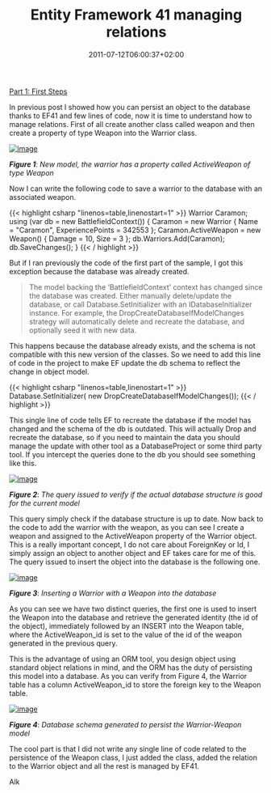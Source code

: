 ﻿---
title: "Entity Framework 41 managing relations"
description: ""
date: 2011-07-12T06:00:37+02:00
draft: false
tags: [EF Code First,EF41]
categories: [Entity Framework]
---
[Part 1: First Steps](http://www.codewrecks.com/blog/index.php/2011/07/11/entity-framework-4-1-first-steps/)

In previous post I showed how you can persist an object to the database thanks to EF41 and few lines of code, now it is time to understand how to manage relations. First of all create another class called weapon and then create a property of type Weapon into the Warrior class.

[![image](http://www.codewrecks.com/blog/wp-content/uploads/2011/07/image_thumb2.png "image")](http://www.codewrecks.com/blog/wp-content/uploads/2011/07/image2.png)

 ***Figure 1***: *New model, the warrior has a property called ActiveWeapon of type Weapon*

Now I can write the following code to save a warrior to the database with an associated weapon.

{{< highlight csharp "linenos=table,linenostart=1" >}}
Warrior Caramon;
using (var db = new BattlefieldContext())
{
Caramon = new Warrior { Name = "Caramon", ExperiencePoints = 342553 };
Caramon.ActiveWeapon = new Weapon() { Damage = 10, Size = 3 };
db.Warriors.Add(Caramon);
db.SaveChanges();
}
{{< / highlight >}}

But if I ran previously the code of the first part of the sample, I got this exception because the database was already created.

> The model backing the ‘BattlefieldContext’ context has changed since the database was created. Either manually delete/update the database, or call Database.SetInitializer with an IDatabaseInitializer instance. For example, the DropCreateDatabaseIfModelChanges strategy will automatically delete and recreate the database, and optionally seed it with new data.

This happens because the database already exists, and the schema is not compatible with this new version of the classes. So we need to add this line of code in the project to make EF update the db schema to reflect the change in object model.

{{< highlight csharp "linenos=table,linenostart=1" >}}
Database.SetInitializer<BattlefieldContext>(
new DropCreateDatabaseIfModelChanges<BattlefieldContext>());
{{< / highlight >}}

This single line of code tells EF to recreate the database if the model has changed and the schema of the db is outdated. This will actually Drop and recreate the database, so if you need to maintain the data you should manage the update with other tool as a DatabaseProject or some third party tool. If you intercept the queries done to the db you should see something like this.

[![image](http://www.codewrecks.com/blog/wp-content/uploads/2011/07/image_thumb3.png "image")](http://www.codewrecks.com/blog/wp-content/uploads/2011/07/image3.png)

 ***Figure 2***: *The query issued to verify if the actual database structure is good for the current model*

This query simply check if the database structure is up to date. Now back to the code to add the warrior with the weapon, as you can see I create a weapon and assigned to the ActiveWeapon property of the Warrior object. This is a really important concept, I do not care about ForeignKey or Id, I simply assign an object to another object and EF takes care for me of this. The query issued to insert the object into the database is the following one.

[![image](http://www.codewrecks.com/blog/wp-content/uploads/2011/07/image_thumb4.png "image")](http://www.codewrecks.com/blog/wp-content/uploads/2011/07/image4.png)

 ***Figure 3***: *Inserting a Warrior with a Weapon into the database*

As you can see we have two distinct queries, the first one is used to insert the Weapon into the database and retrieve the generated identity (the id of the object), immediately followed by an INSERT into the Weapon table, where the ActiveWeapon\_id is set to the value of the id of the weapon generated in the previous query.

This is the advantage of using an ORM tool, you design object using standard object relations in mind, and the ORM has the duty of persisting this model into a database. As you can verify from Figure 4, the Warrior table has a column ActiveWeapon\_id to store the foreign key to the Weapon table.

[![image](http://www.codewrecks.com/blog/wp-content/uploads/2011/07/image_thumb5.png "image")](http://www.codewrecks.com/blog/wp-content/uploads/2011/07/image5.png)

 ***Figure 4***: *Database schema generated to persist the Warrior-Weapon model*

The cool part is that I did not write any single line of code related to the persistence of the Weapon class, I just added the class, added the relation to the Warrior object and all the rest is managed by EF41.

Alk
